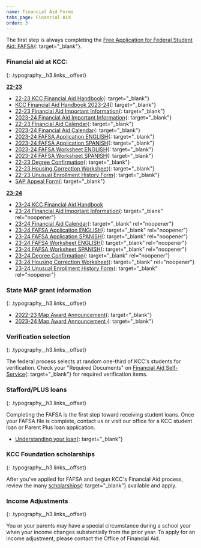 ```yaml
---
name: Financial Aid Forms
tabs_page: Financial Aid
order: 3
---
```

The first step is always completing the [Free Application for Federal Student Aid: FAFSA](http://www.fafsa.gov/){: target="_blank"}.

### Financial aid at KCC:
{: .typography__h3.links__offset}

**<u>22-23</u>**

* [22-23 KCC Financial Aid Handbook](../uploads/pdf/1-up-Financial-Aid-Handbook-2022-23.pdf){: target="_blank"}
* [KCC Financial Aid Handbook 2023-24](../uploads/pdf/23-24-Financial-Aid-Handbook.pdf){: target="_blank"}
* [22-23 Financial Aid Important Information](../uploads/pdf/22-23-Financial-Aid-Important-Information.pdf){: target="_blank"}
* [2023-24 Financial Aid Important Information](../uploads/pdf/23-24-Financial-Aid-Important-Information.pdf){: target="_blank"}
* [22-23 Financial Aid Calendar](../uploads/pdf/22-23-FA-Calendar.pdf){: target="_blank"}
* [2023-24 Financial Aid Calendar](../uploads/pdf/23-24-Financial-Aid-Calendar.pdf){: target="_blank"}
* [2023-24 FAFSA Application ENGLISH](../uploads/pdf/2023-24-FAFSA-application-English.pdf){: target="_blank"}
* [2023-24 FAFSA Application SPANISH](../uploads/pdf/2023-24-FAFSA-application-Spanish.pdf){: target="_blank"}
* [2023-24 FAFSA Worksheet ENGLISH](../uploads/pdf/2023-24-fafsa-worksheet--ENGLISH.pdf){: target="_blank"}
* [2023-24 FAFSA Worksheet SPANISH](../uploads/pdf/2023-24-fafsa-worksheet--SPANISH.pdf){: target="_blank"}
* [22-23 Degree Confirmation](../uploads/pdf/22-23-Degree-Confirmation.pdf){: target="_blank"}
* [22-23 Housing Correction Worksheet](../uploads/pdf/22-23-Housing-Correction-Worksheet.pdf){: target="_blank"}
* [22-23 Unusual Enrollment History Form](../uploads/pdf/22-23-Unusual-Enrollment-History-Form.pdf){: target="_blank"}
* [SAP Appeal Form](../uploads/pdf/SAP-Appeal-Form.pdf){: target="_blank"}

**<u>23-24</u>**

* <u><a target="_blank" rel="noopener" href="../uploads/pdf/23-24-Financial-Aid-Handbook.pdf">23-24 KCC Financial Aid Handbook</a></u>
* [<u>23-24 Financial Aid Important Information</u>](../uploads/pdf/23-24-Financial-Aid-Important-Information.pdf){: target="_blank" rel="noopener"}
* [<u>23-24 Financial Aid Calendar</u>](../uploads/pdf/23-24-Financial-Aid-Calendar.pdf){: target="_blank" rel="noopener"}
* [<u>23-24 FAFSA Application ENGLISH</u>](../uploads/pdf/2023-24-FAFSA-application-English.pdf){: target="_blank" rel="noopener"}
* [<u>23-24 FAFSA Application SPANISH</u>](../uploads/pdf/2023-24-FAFSA-application-Spanish.pdf){: target="_blank" rel="noopener"}
* [<u>23-24 FAFSA Worksheet ENGLISH</u>](../uploads/pdf/2023-24-fafsa-worksheet--ENGLISH.pdf){: target="_blank" rel="noopener"}
* [<u>23-24 FAFSA Worksheet SPANISH</u>](../uploads/pdf/2023-24-fafsa-worksheet--SPANISH.pdf){: target="_blank" rel="noopener"}
* [<u>23-24 Degree Confirmation</u>](../uploads/pdf/23-24-Degree-Confirmation.pdf){: target="_blank" rel="noopener"}
* [<u>23-24 Housing Correction Worksheet</u>](../uploads/pdf/23-24-Housing-Correction-Worksheet.pdf){: target="_blank" rel="noopener"}
* [<u>23-24 Unusual Enrollment History Form</u>](../uploads/pdf/23-24-Unusual-Enrollment-History-Form.pdf){: target="_blank" rel="noopener"}

### State MAP grant information
{: .typography__h3.links__offset}

* [2022-23 Map Award Announcement​](../uploads/pdf/22-23-MAP-Award-Announcement.pdf){: target="_blank"}
* [2023-24 Map Award Announcement&nbsp;](../uploads/pdf/23-24-MAP-Award-Announcement.pdf){: target="_blank"}

### Verification selection
{: .typography__h3.links__offset}

The federal process selects at random one-third of KCC's students for verification. Check your "Required Documents" on [Financial Aid Self-Service](https://selfservice.kcc.edu/Student/FinancialAid/Home){: target="_blank"} for required verification items.&nbsp;

### Stafford/PLUS loans
{: .typography__h3.links__offset}

Completing the FAFSA is the first step toward receiving student loans. Once your FAFSA file is complete, contact us or visit our office for a KCC student loan or Parent Plus loan application.

* [Understanding your loan](../uploads/understanding-federal-direct-staff-Loan.pdf){: target="_blank"}

### KCC Foundation scholarships
{: .typography__h3.links__offset}

After you've applied for FAFSA and begun KCC's Financial Aid process, review the many [scholarships](http://foundation.kcc.edu/scholarships/){: target="_blank"} available and apply.

### Income Adjustments
{: .typography__h3.links__offset}

You or your parents may have a special circumstance during a school year when your income changes substantially from the prior year. To apply for an income adjustment, please contact the Office of Financial Aid.​​​​